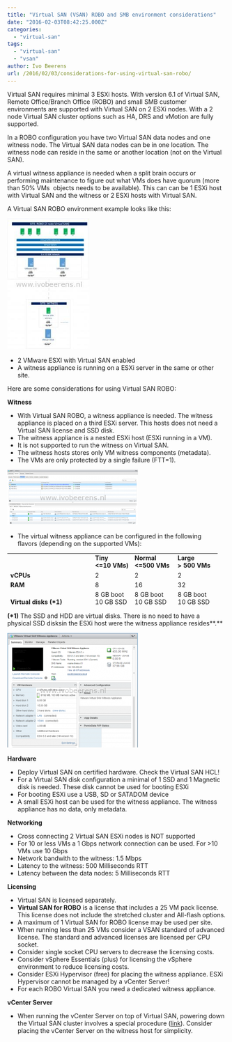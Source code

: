 ```yaml
---
title: "Virtual SAN (VSAN) ROBO and SMB environment considerations"
date: "2016-02-03T08:42:25.000Z"
categories: 
  - "virtual-san"
tags: 
  - "virtual-san"
  - "vsan"
author: Ivo Beerens
url: /2016/02/03/considerations-for-using-virtual-san-robo/
---
```


Virtual SAN requires minimal 3 ESXi hosts. With version 6.1 of Virtual SAN, Remote Office/Branch Office (ROBO) and small SMB customer environments are supported with Virtual SAN on 2 ESXi nodes. With a 2 node Virtual SAN cluster options such as HA, DRS and vMotion are fully supported.

In a ROBO configuration you have two Virtual SAN data nodes and one witness node. The Virtual SAN data nodes can be in one location. The witness node can reside in the same or another location (not on the Virtual SAN).

A virtual witness appliance is needed when a split brain occurs or performing maintenance to figure out what VMs does have quorum (more than 50% VMs  objects needs to be available). This can can be 1 ESXi host with Virtual SAN and the witness or 2 ESXi hosts with Virtual SAN.

A Virtual SAN ROBO environment example looks like this:

[![vsan robo](images/vsan-robo-1-189x300.jpg)](images/vsan-robo-1.jpg)

- 2 VMware ESXI with Virtual SAN enabled
- A witness appliance is running on a ESXi server in the same or other site.

Here are some considerations for using Virtual SAN ROBO:

**Witness**

- With Virtual SAN ROBO, a witness appliance is needed. The witness appliance is placed on a third ESXi server. This hosts does not need a Virtual SAN license and SSD disk.
- The witness appliance is a nested ESXi host (ESXi running in a VM).
- It is not supported to run the witness on Virtual SAN.
- The witness hosts stores only VM witness components (metadata).
- The VMs are only protected by a single failure (FTT=1).

[![FFT1](images/FFT1-300x127.png)](images/FFT1.png)

- The virtual witness appliance can be configured in the following flavors (depending on the supported VMs):

<table style="height: 121px;" width="409"><tbody><tr><td></td><td><strong>Tiny</strong><div></div><strong>&lt;=10 VMs)</strong></td><td><strong>Normal</strong><div></div><strong>&lt;=500 VMs</strong></td><td><strong>Large</strong><div></div><strong>&gt; 500 VMs</strong></td></tr><tr><td><strong>vCPUs</strong></td><td>2</td><td>2</td><td>2</td></tr><tr><td><strong>RAM</strong></td><td>8</td><td>16</td><td>32</td></tr><tr><td><strong>Virtual disks (*1)</strong></td><td>8 GB boot<div></div>10 GB SSD<div></div>15 GB HDD</td><td>8 GB boot<div></div>10 GB SSD<div></div>350 GB HDD</td><td>8 GB boot<div></div>10 GB SSD<div></div>350 GB HDD</td></tr><tr><td><strong>MAX witness components</strong></td><td>&nbsp;750</td><td>&nbsp;22000</td><td>&nbsp;45000</td></tr></tbody></table>

**(\*1)** The SSD and HDD are virtual disks. There is no need to have a physical SSD disksin the ESXi host were the witness appliance resides**.** 

[![witness2](images/witness2-300x263.png)](images/witness2.png)

**Hardware**

- Deploy Virtual SAN on certified hardware. Check the Virtual SAN HCL!
- For a Virtual SAN disk configuration a minimal of 1 SSD and 1 Magnetic disk is needed. These disk cannot be used for booting ESXi
- For booting ESXi use a USB, SD or SATADOM device
- A small ESXi host can be used for the witness appliance. The witness appliance has no data, only metadata.

**Networking**

- Cross connecting 2 Virtual SAN ESXi nodes is NOT supported
- For 10 or less VMs a 1 Gbps network connection can be used. For >10 VMs use 10 Gbps
- Network bandwith to the witness: 1.5 Mbps
- Latency to the witness: 500 Milliseconds RTT
- Latency between the data nodes: 5 Milliseconds RTT

**Licensing**

- Virtual SAN is licensed separately.
- **Virtual SAN for ROBO** is a license that includes a 25 VM pack license. This license does not include the stretched cluster and All-flash options.
- A maximum of 1 Virtual SAN for ROBO license may be used per site.
- When running less than 25 VMs consider a VSAN standard of advanced license. The standard and advanced licenses are licensed per CPU socket.
- Consider single socket CPU servers to decrease the licensing costs.
- Consider vSphere Essentials (plus) for licensing the vSphere environment to reduce licensing costs.
- Consider ESXi Hypervisor (free) for placing the witness appliance. ESXi Hypervisor cannot be managed by a vCenter Server!
- For each ROBO Virtual SAN you need a dedicated witness appliance.

**vCenter Server**

- When running the vCenter Server on top of Virtual SAN, powering down the Virtual SAN cluster involves a special procedure ([link](http://kb.VMware.com/selfservice/microsites/search.do?language=en_US&cmd=displayKC&externalId=2142676)). Consider placing the vCenter Server on the witness host for simplicity.